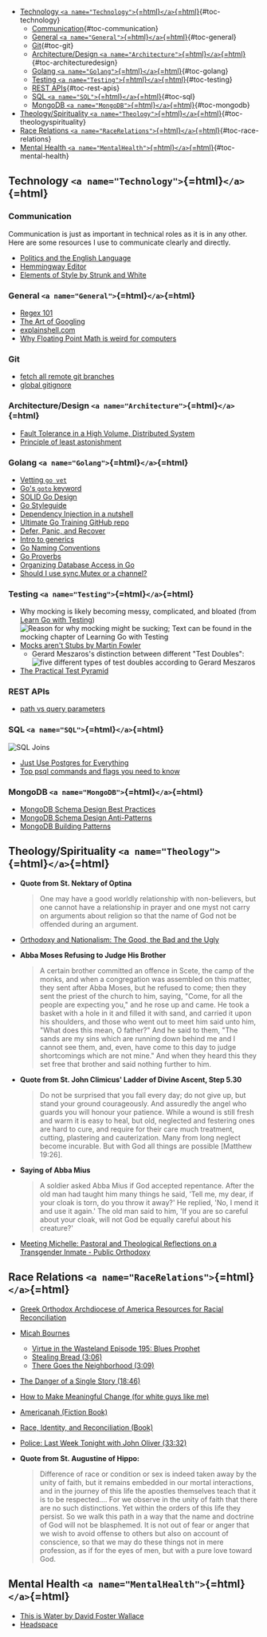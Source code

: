 -   [Technology
    `<a name="Technology">`{=html}`</a>`{=html}](#technology){#toc-technology}
    -   [Communication](#communication){#toc-communication}
    -   [General
        `<a name="General">`{=html}`</a>`{=html}](#general){#toc-general}
    -   [Git](#git){#toc-git}
    -   [Architecture/Design
        `<a name="Architecture">`{=html}`</a>`{=html}](#architecturedesign){#toc-architecturedesign}
    -   [Golang
        `<a name="Golang">`{=html}`</a>`{=html}](#golang){#toc-golang}
    -   [Testing
        `<a name="Testing">`{=html}`</a>`{=html}](#testing){#toc-testing}
    -   [REST APIs](#rest-apis){#toc-rest-apis}
    -   [SQL `<a name="SQL">`{=html}`</a>`{=html}](#sql){#toc-sql}
    -   [MongoDB
        `<a name="MongoDB">`{=html}`</a>`{=html}](#mongodb){#toc-mongodb}
-   [Theology/Spirituality
    `<a name="Theology">`{=html}`</a>`{=html}](#theologyspirituality){#toc-theologyspirituality}
-   [Race Relations
    `<a name="RaceRelations">`{=html}`</a>`{=html}](#race-relations){#toc-race-relations}
-   [Mental Health
    `<a name="MentalHealth">`{=html}`</a>`{=html}](#mental-health){#toc-mental-health}

## Technology `<a name="Technology">`{=html}`</a>`{=html}

### Communication

Communication is just as important in technical roles as it is in any
other. Here are some resources I use to communicate clearly and
directly.

-   [Politics and the English
    Language](https://www.orwellfoundation.com/the-orwell-foundation/orwell/essays-and-other-works/politics-and-the-english-language/)
-   [Hemmingway Editor](https://hemingwayapp.com/)
-   [Elements of Style by Strunk and
    White](https://en.wikipedia.org/wiki/The_Elements_of_Style)

### General `<a name="General">`{=html}`</a>`{=html}

-   [Regex 101](https://regex101.com/)
-   [The Art of
    Googling](https://dev.to/lauragift21/the-art-of-googling-4c04)
-   [explainshell.com](https://explainshell.com/)
-   [Why Floating Point Math is weird for
    computers](https://0.30000000000000004.com/)

### Git

-   [fetch all remote git
    branches](https://stackoverflow.com/questions/10312521/how-do-i-fetch-all-git-branches)
-   [global
    gitignore](https://stackoverflow.com/questions/7335420/global-git-ignore)

### Architecture/Design `<a name="Architecture">`{=html}`</a>`{=html}

-   [Fault Tolerance in a High Volume, Distributed
    System](https://netflixtechblog.com/fault-tolerance-in-a-high-volume-distributed-system-91ab4faae74a)
-   [Principle of least
    astonishment](https://en.wikipedia.org/wiki/Principle_of_least_astonishment)

### Golang `<a name="Golang">`{=html}`</a>`{=html}

-   [Vetting
    `go vet`](https://groups.google.com/g/golang-nuts/c/YyWQQN8iHCU/m/mmVNFqanBgAJ)
-   [Go's `goto` keyword](https://stackoverflow.com/a/11065563)
-   [SOLID Go
    Design](https://dave.cheney.net/2016/08/20/solid-go-design)
-   [Go Styleguide](https://google.github.io/styleguide/go/)
-   [Dependency Injection in a nutshell](https://appliedgo.net/di/)
-   [Ultimate Go Training GitHub
    repo](https://github.com/ardanlabs/gotraining/blob/master/topics/courses/go/README.md)
-   [Defer, Panic, and
    Recover](https://go.dev/blog/defer-panic-and-recover)
-   [Intro to
    generics](https://quii.gitbook.io/learn-go-with-tests/meta/intro-to-generics)
-   [Go Naming Conventions](https://talks.golang.org/2014/names.slide)
-   [Go Proverbs](https://go-proverbs.github.io/)
-   [Organizing Database Access in
    Go](https://www.alexedwards.net/blog/organising-database-access)
-   [Should I use sync.Mutex or a
    channel?](https://github.com/golang/go/wiki/MutexOrChannel)

### Testing `<a name="Testing">`{=html}`</a>`{=html}

-   Why mocking is likely becoming messy, complicated, and bloated (from
    [Learn Go with
    Testing](https://quii.gitbook.io/learn-go-with-tests)) ![Reason for
    why mocking might be sucking; Text can be found in the mocking
    chapter of Learning Go with
    Testing](https://dev-to-uploads.s3.amazonaws.com/i/ed6in4a0imo63fmc0nmh.png)
-   [Mocks aren't Stubs by Martin
    Fowler](https://martinfowler.com/articles/mocksArentStubs.html)
    -   Gerard Meszaros's distinction between different "Test Doubles":
        ![five different types of test doubles according to Gerard
        Meszaros](https://dev-to-uploads.s3.amazonaws.com/i/o837ynetmw2rhlf3armc.png)
-   [The Practical Test
    Pyramid](https://martinfowler.com/articles/practical-test-pyramid.html)

### REST APIs

-   [path vs query
    parameters](https://stackoverflow.com/a/31261026/7680271)

### SQL `<a name="SQL">`{=html}`</a>`{=html}

![SQL Joins](https://i.imgur.com/DrwOq6F.jpeg)

-   [Just Use Postgres for
    Everything](https://www.amazingcto.com/postgres-for-everything/)
-   [Top psql commands and flags you need to
    know](https://hasura.io/blog/top-psql-commands-and-flags-you-need-to-know-postgresql)

### MongoDB `<a name="MongoDB">`{=html}`</a>`{=html}

-   [MongoDB Schema Design Best
    Practices](https://www.mongodb.com/developer/article/mongodb-schema-design-best-practices/)
-   [MongoDB Schema Design
    Anti-Patterns](https://www.mongodb.com/developer/article/schema-design-anti-pattern-summary/)
-   [MongoDB Building
    Patterns](https://www.mongodb.com/blog/post/building-with-patterns-a-summary)

## Theology/Spirituality `<a name="Theology">`{=html}`</a>`{=html}

-   **Quote from St. Nektary of Optina**

    > One may have a good worldly relationship with non-believers, but
    > one cannot have a relationship in prayer and one myst not carry on
    > arguments about religion so that the name of God not be offended
    > during an argument.

-   [Orthodoxy and Nationalism: The Good, the Bad and the
    Ugly](https://www.ancientfaith.com/podcasts/features/orthodoxy_and_nationalism_the_good_the_bad_and_the_ugly)

-   **Abba Moses Refusing to Judge His Brother**

    > A certain brother committed an offence in Scete, the camp of the
    > monks, and when a congregation was assembled ‎on this matter, they
    > sent after Abba Moses, but he refused to come; then they sent the
    > priest of the church to him, ‎saying, "Come, for all the people are
    > expecting you," and he rose up and came. He took a basket with a
    > hole in it ‎and filled it with sand, and carried it upon his
    > shoulders, and those who went out to meet him said unto him, "What
    > ‎does this mean, O father?" And he said to them, "The sands are my
    > sins which are running down behind me and I ‎cannot see them, and,
    > even, have come to this day to judge shortcomings which are not
    > mine." And when they heard ‎this they set free that brother and
    > said nothing further to him.‎

-   **Quote from St. John Climicus' Ladder of Divine Ascent, Step 5.30**

    > Do not be surprised that you fall every day; do not give up, but
    > stand your ground courageously. And assuredly the angel who guards
    > you will honour your patience. While a wound is still fresh and
    > warm it is easy to heal, but old, neglected and festering ones are
    > hard to cure, and require for their care much treatment, cutting,
    > plastering and cauterization. Many from long neglect become
    > incurable. But with God all things are possible \[Matthew 19:26\].

-   **Saying of Abba Mius**

    > A soldier asked Abba Mius if God accepted repentance. After the
    > old man had taught him many things he said, 'Tell me, my dear, if
    > your cloak is torn, do you throw it away?' He replied, 'No, I mend
    > it and use it again.' The old man said to him, 'If you are so
    > careful about your cloak, will not God be equally careful about
    > his creature?'

-   [Meeting Michelle: Pastoral and Theological Reflections on a
    Transgender Inmate - Public
    Orthodoxy](https://publicorthodoxy.org/2019/09/19/meeting-michelle-pastoral-and-theological-reflections-on-a-transgender-inmate/)

## Race Relations `<a name="RaceRelations">`{=html}`</a>`{=html}

-   [Greek Orthodox Archdiocese of America Resources for Racial
    Reconciliation](https://www.goarch.org/society/racial-reconciliation)

-   [Micah Bournes](https://www.micahbournes.com/)

    -   [Virtue in the Wasteland Episode 195: Blues
        Prophet](https://podcasts.apple.com/us/podcast/blues-prophet/id670753324?i=1000375844246)
    -   [Stealing Bread
        (3:06)](https://www.youtube.com/watch?v=mWFVS9MIs5o)
    -   [There Goes the Neighborhood
        (3:09)](https://www.youtube.com/watch?v=u_5T5A0zLuY)

-   [The Danger of a Single Story
    (18:46)](https://www.ted.com/talks/chimamanda_ngozi_adichie_the_danger_of_a_single_story?language=en)

-   [How to Make Meaningful Change (for white guys like
    me)](https://tatianamac.com/posts/white-guyde/)

-   [Americanah (Fiction
    Book)](https://www.amazon.com/Americanah-ALA-Notable-Books-Adults/dp/0307271080)

-   [Race, Identity, and Reconciliation
    (Book)](https://www.amazon.com/Race-Identity-Reconciliation-Second-Transformative-dp-0998390623/dp/0998390623?pldnSite=1)

-   [Police: Last Week Tonight with John Oliver
    (33:32)](https://youtu.be/Wf4cea5oObY)

-   **Quote from St. Augustine of Hippo:**

    > Difference of race or condition or sex is indeed taken away by the
    > unity of faith, but it remains embedded in our mortal
    > interactions, and in the journey of this life the apostles
    > themselves teach that it is to be respected.... For we observe in
    > the unity of faith that there are no such distinctions. Yet within
    > the orders of this life they persist. So we walk this path in a
    > way that the name and doctrine of God will not be blasphemed. It
    > is not out of fear or anger that we wish to avoid offense to
    > others but also on account of conscience, so that we may do these
    > things not in mere profession, as if for the eyes of men, but with
    > a pure love toward God.

## Mental Health `<a name="MentalHealth">`{=html}`</a>`{=html}

-   [This is Water by David Foster
    Wallace](https://www.youtube.com/watch?v=8CrOL-ydFMI)
-   [Headspace](https://www.headspace.com/)
